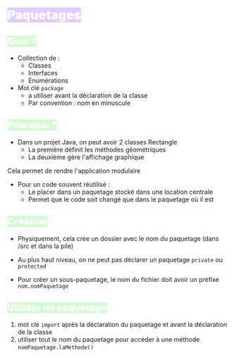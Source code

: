 # <mark style="font-weight:bolder; color:white; background: #D2B3FFA6;">Paquetages</mark>

## <mark style="font-weight:bolder; color:white; background: #BBFABBA6;">Quoi ?</mark>
- Collection de :
	- Classes
	- Interfaces
	- Enumérations
- Mot clé `package`
	- a utiliser avant la déclaration de la classe
	- Par convention : nom en minuscule

## <mark style="font-weight:bolder; color:white; background: #BBFABBA6;">Pourquoi ?</mark>
- Dans un projet Java, on peut avoir 2 classes Rectangle
	- La première définit les méthodes géométriques
	- La deuxième gère l'affichage graphique

Cela permet de rendre l'application modulaire

- Pour un code souvent réutilisé :
	- Le placer dans un paquetage stocké dans une location centrale
	- Permet que le code soit changé que dans le paquetage où il est

## <mark style="font-weight:bolder; color:white; background: #BBFABBA6;">Création</mark>
- Physiquement, cela crée un dossier avec le nom du paquetage (dans /src et dans la pile)
- Au plus haut niveau, on ne peut pas déclarer un paquetage `private` ou `protected`

- Pour créer un sous-paquetage, le nom du fichier doit avoir un préfixe `nom.nomPaquetage`

## <mark style="font-weight:bolder; color:white; background: #BBFABBA6;">Utiliser un paquetage</mark>

1. mot clé `import` après la déclaration du paquetage et avant la déclaration de la classe
2. utiliser tout le nom du paquetage pour accéder à une méthode `nomPaquetage.laMethode()`


